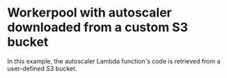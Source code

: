 # Workerpool with autoscaler downloaded from a custom S3 bucket

In this example, the autoscaler Lambda function's code is retrieved from a user-defined S3 bucket.